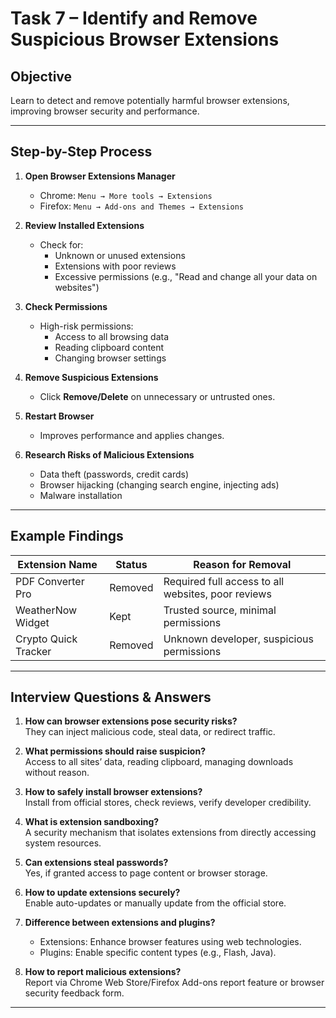 # Task 7 – Identify and Remove Suspicious Browser Extensions

## Objective
Learn to detect and remove potentially harmful browser extensions, improving browser security and performance.

---

## Step-by-Step Process

1. **Open Browser Extensions Manager**
   - Chrome: `Menu → More tools → Extensions`
   - Firefox: `Menu → Add-ons and Themes → Extensions`

2. **Review Installed Extensions**
   - Check for:
     - Unknown or unused extensions
     - Extensions with poor reviews
     - Excessive permissions (e.g., "Read and change all your data on websites")

3. **Check Permissions**
   - High-risk permissions:
     - Access to all browsing data
     - Reading clipboard content
     - Changing browser settings

4. **Remove Suspicious Extensions**
   - Click **Remove/Delete** on unnecessary or untrusted ones.

5. **Restart Browser**
   - Improves performance and applies changes.

6. **Research Risks of Malicious Extensions**
   - Data theft (passwords, credit cards)
   - Browser hijacking (changing search engine, injecting ads)
   - Malware installation

---

## Example Findings

| Extension Name       | Status         | Reason for Removal |
|----------------------|---------------|--------------------|
| PDF Converter Pro    | Removed       | Required full access to all websites, poor reviews |
| WeatherNow Widget    | Kept          | Trusted source, minimal permissions |
| Crypto Quick Tracker | Removed       | Unknown developer, suspicious permissions |

---

## Interview Questions & Answers

1. **How can browser extensions pose security risks?**  
   They can inject malicious code, steal data, or redirect traffic.

2. **What permissions should raise suspicion?**  
   Access to all sites’ data, reading clipboard, managing downloads without reason.

3. **How to safely install browser extensions?**  
   Install from official stores, check reviews, verify developer credibility.

4. **What is extension sandboxing?**  
   A security mechanism that isolates extensions from directly accessing system resources.

5. **Can extensions steal passwords?**  
   Yes, if granted access to page content or browser storage.

6. **How to update extensions securely?**  
   Enable auto-updates or manually update from the official store.

7. **Difference between extensions and plugins?**  
   - Extensions: Enhance browser features using web technologies.  
   - Plugins: Enable specific content types (e.g., Flash, Java).

8. **How to report malicious extensions?**  
   Report via Chrome Web Store/Firefox Add-ons report feature or browser security feedback form.

---

